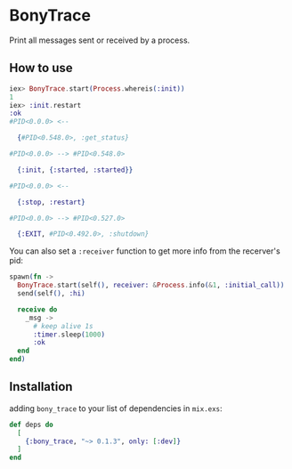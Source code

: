 # BonyTrace

Print all messages sent or received by a process.

## How to use
```ex
iex> BonyTrace.start(Process.whereis(:init))
1
iex> :init.restart                          
:ok
#PID<0.0.0> <--                                                                      +0.000000s

  {#PID<0.548.0>, :get_status}

#PID<0.0.0> --> #PID<0.548.0>                                                        +0.000007s

  {:init, {:started, :started}}

#PID<0.0.0> <--                                                                      +0.000180s

  {:stop, :restart}

#PID<0.0.0> --> #PID<0.527.0>                                                        +0.000005s

  {:EXIT, #PID<0.492.0>, :shutdown}
```

You can also set a `:receiver` function to get more info from the recerver's pid:

```ex
spawn(fn ->
  BonyTrace.start(self(), receiver: &Process.info(&1, :initial_call))
  send(self(), :hi)

  receive do
    _msg ->
      # keep alive 1s
      :timer.sleep(1000)
      :ok
  end
end)
```

## Installation

adding `bony_trace` to your list of dependencies in `mix.exs`:

```elixir
def deps do
  [
    {:bony_trace, "~> 0.1.3", only: [:dev]}
  ]
end
```
